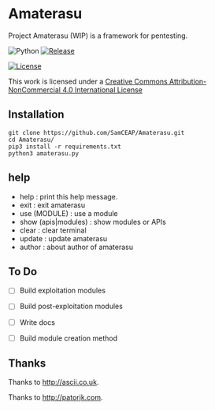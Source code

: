 # Amaterasu
Project Amaterasu (WIP) is a framework for pentesting.

![Python](https://img.shields.io/badge/python-3.4%2B-brightgreen.svg) [![Release](https://img.shields.io/badge/release-v1.5-blue.svg)](https://github.com/SamCEAP/Amaterasu/releases)

[![License](https://i.creativecommons.org/l/by-nc/4.0/88x31.png)](http://creativecommons.org/licenses/by-nc/4.0/)

This work is licensed under a <a rel="license" href="http://creativecommons.org/licenses/by-nc/4.0/">Creative Commons Attribution-NonCommercial 4.0 International License</a>

## Installation
```
git clone https://github.com/SamCEAP/Amaterasu.git
cd Amaterasu/
pip3 install -r requirements.txt
python3 amaterasu.py
```

## help
- help                : print this help message.
- exit                : exit amaterasu
- use (MODULE)        : use a module
- show (apis|modules) : show modules or APIs
- clear               : clear terminal
- update              : update amaterasu
- author              : about author of amaterasu

## To Do

- [ ] Build exploitation modules

- [ ] Build post-exploitation modules

- [ ] Write docs

- [ ] Build module creation method

## Thanks
Thanks to http://ascii.co.uk.

Thanks to http://patorjk.com.
